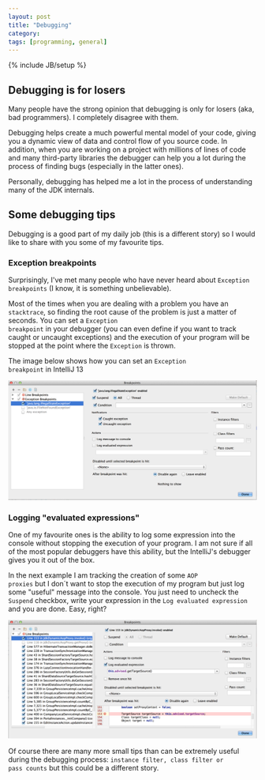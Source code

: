 ```yaml
---
layout: post
title: "Debugging"
category: 
tags: [programming, general]
---
```

{% include JB/setup %}

## Debugging is for losers

Many people have the strong opinion that debugging is only for losers (aka, bad programmers). I completely disagree with them.

Debugging helps create a much powerful mental model of your code, giving you a dynamic view of data and control flow of you source code. In addition, when you are working on a project with millions of lines of code and many third-party libraries the debugger can help you a lot during the process of finding bugs (especially in the latter ones).

Personally, debugging has helped me a lot in the process of understanding many of the JDK internals.


## Some debugging tips

Debugging is a good part of my daily job (this is a different story) so I would like to share with you some of my favourite tips.

### Exception breakpoints

 Surprisingly, I've met many people who have never heard about <code>Exception breakpoints</code> (I know, it is something unbelievable).

 Most of the times when you are dealing with a problem you have an <code>stacktrace</code>, so finding the root cause of the problem is just a matter of seconds. You can set a <code>Exception breakpoint</code> in your debugger (you can even define if you want to track caught or uncaught exceptions) and the execution of your program will be stopped at the point where the <code>Exception</code> is thrown.

 The image below shows how you can set an <code>Exception breakpoint</code> in IntelliJ 13

 <img src="/images/ExceptionBreakpoint.png" alt="Exception breakpoints" />

### Logging "evaluated expressions"

One of my favourite ones is the ability to log some expression into the console without stopping the execution of your program. I am not sure if all of the most popular debuggers have this ability, but the IntelliJ's debugger gives you it out of the box.

In the next example I am tracking the creation of some <code>AOP proxies</code> but I don´t want to stop the execution of my program but just log some "useful" message into the console. You just need to uncheck the <code>Suspend</code> checkbox, write your expression in the <code>Log evaluated expression</code> and you are done. Easy, right?

<img src="/images/NoSuspendLogMessage.png" alt="Logging messages without suspend the execution" />

Of course there are many more small tips than can be extremely useful during the debugging process: <code>instance filter, class filter or pass counts</code> but this could be a different story.
